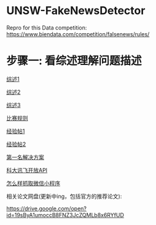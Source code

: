 # UNSW-FakeNewsDetector
Repro for this Data competition: https://www.biendata.com/competition/falsenews/rules/

# 步骤一: 看综述理解问题描述
[综述1](https://mp.weixin.qq.com/s/Emlzfgoo99T9xAsTKJRQXg)

[综述2](https://mp.weixin.qq.com/s/5D5cfLC6flnn9fCYlMplMQ)

[综述3](https://dl.acm.org/citation.cfm?id=3305260)

[比赛规则](https://www.biendata.com/competition/falsenews/rules/)

[经验帖1](https://towardsdatascience.com/i-trained-fake-news-detection-ai-with-95-accuracy-and-almost-went-crazy-d10589aa57c)

[经验帖2](https://github.com/zhpmatrix/nlp-competitions-list-review/blob/master/WSDM_Cup_2019_%E7%9C%9F%E5%81%87%E6%96%B0%E9%97%BB%E7%94%84%E5%88%AB.md)

[第一名解决方案](https://github.com/zhpmatrix/nlp-competitions-list-review/blob/master/references/WSDM2019_Fake_News_Classification/report2.pdf)

[科大讯飞开放API](https://www.xfyun.cn/services/adFilterRecg)

[怎么样抓取微信小程序](https://93nv.com/archives/63)

相关论文网盘(更新中ing，包括官方的推荐论文):

https://drive.google.com/open?id=19sByA1umoccB8FNZ3JcZQMLb8x6RYfUD
